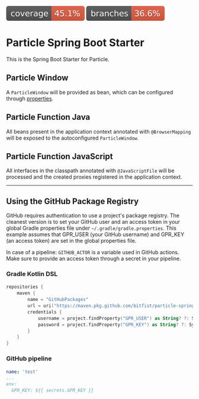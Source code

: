 ![Coverage](.github/badges/jacoco.svg)
![Branches](.github/badges/branches.svg)

# Particle Spring Boot Starter

This is the Spring Boot Starter for Particle.

## Particle Window

A `ParticleWindow` will be provided as bean, which can be configured through
[properties](src/main/java/io/github/bitfist/particle/spring/window/ParticleWindowProperties.java).

## Particle Function Java

All beans present in the application context annotated with `@BrowserMapping` will be exposed to the autoconfigured
`ParticleWindow`.

## Particle Function JavaScript

All interfaces in the classpath annotated with `@JavaScriptFile` will be processed and the created proxies registered in
the application context.

--------------------------------------------------------------

## Using the GitHub Package Registry

GitHub requires authentication to use a project's package registry. The cleanest version is to set your GitHub user and
an access token in your global Gradle properties file under `~/.gradle/gradle.properties`. This example assumes that
GPR_USER (your GitHub username) and GPR_KEY (an access token) are set in the global properties file.

In case of a pipeline: `GITHUB_ACTOR` is a variable used in GitHub actions. Make sure to provide an access token through
a secret in your pipeline.

### Gradle Kotlin DSL

```kotlin
repositories {
    maven {
        name = "GitHubPackages"
        url = uri("https://maven.pkg.github.com/bitfist/particle-spring-boot-starter")
        credentials {
            username = project.findProperty("GPR_USER") as String? ?: System.getenv("GITHUB_ACTOR")
            password = project.findProperty("GPR_KEY") as String? ?: System.getenv("GPR_KEY")
        }
    }
}
```
### GitHub pipeline

```yaml
name: 'test'
...
env:
  GPR_KEY: ${{ secrets.GPR_KEY }}
```